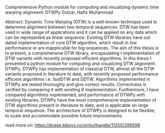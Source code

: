 Comprehensive Python module for computing and visualizing dynamic time warping alignment: DTWPy
Gulzar, Hafiz Muhammad

Abstract:
Dynamic Time Warping (DTW) is a well-known technique used to determine alignment between two temporal sequences. DTW has been used in wide range of applications and it can be applied on any data which can be represented as linear sequence. Existing DTW libraries have out dated implementation of core DTW algorithm, which result in low performance or are inapplicable for big sequences. The aim of this thesis is to present, a comprehensive DTW library, encapsulating t implementation of DTW variants with recently proposed efficient algorithms. In this thesis I presented a python module for computing and visualizing DTW alignment: DTWPy. DTWPy has implementation of classical DTW, almost all the DTW variants proposed in literature to date, with recently proposed performance efficient algorithms i.e. fastDTW and DDTW. Algorithms implemented in DTWPy are tested thoroughly and give correct results. Correctness is verified by comparing it with existing R implementation. Furthermore, I have compared algorithms implemented, and performance of DTWPy with existing libraries. DTWPy have the most comprehensive implementation of DTW algorithms present in literature to date, and is applicable on large temporal sequence. The architecture of DTWPy is designed to be flexible, to scale and accommodate possible future improvements.


read more on: https://brage.bibsys.no/xmlui/handle/11250/299598
